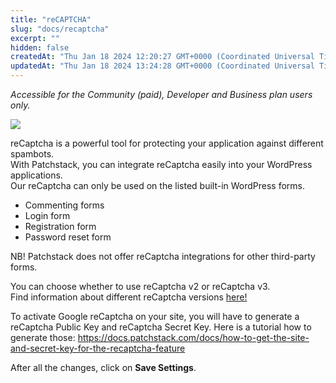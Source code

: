 ```yaml
---
title: "reCAPTCHA"
slug: "docs/recaptcha"
excerpt: ""
hidden: false
createdAt: "Thu Jan 18 2024 12:20:27 GMT+0000 (Coordinated Universal Time)"
updatedAt: "Thu Jan 18 2024 13:24:28 GMT+0000 (Coordinated Universal Time)"
---
```

_Accessible for the Community (paid), Developer and Business plan users only._

![](@images/f41183f-patchstack-hardening-recaptcha.png)


reCaptcha is a powerful tool for protecting your application against different spambots.  
With Patchstack, you can integrate reCaptcha easily into your WordPress applications.  
Our reCaptcha can only be used on the listed built-in WordPress forms.

<ul><li>Commenting forms</li>
<li>Login form</li>
<li>Registration form</li>
<li>Password reset form</li></ul>

NB! Patchstack does not offer reCaptcha integrations for other third-party forms.

You can choose whether to use reCaptcha v2 or reCaptcha v3.  
Find information about different reCaptcha versions <a href="https://developers.google.com/recaptcha/docs/versions" target="_blank">here!</a>

To activate Google reCaptcha on your site, you will have to generate a reCaptcha Public Key and reCaptcha Secret Key. Here is a tutorial how to generate those: <a href="https://docs.patchstack.com/docs/how-to-get-the-site-and-secret-key-for-the-recaptcha-feature" target="_blank">https://docs.patchstack.com/docs/how-to-get-the-site-and-secret-key-for-the-recaptcha-feature</a>

After all the changes, click on **Save Settings**.
